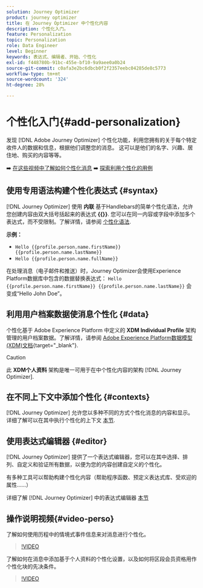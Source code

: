 ```yaml
---
solution: Journey Optimizer
product: journey optimizer
title: 在 Journey Optimizer 中个性化内容
description: 个性化入门。
feature: Personalization
topic: Personalization
role: Data Engineer
level: Beginner
keywords: 表达式、编辑者、开始、个性化
exl-id: f448780b-91bc-455e-bf10-9a9aee0a0b24
source-git-commit: c0afa3e2bc6dbcb0f2f2357eebc04285de8c5773
workflow-type: tm+mt
source-wordcount: '324'
ht-degree: 28%

---
```


# 个性化入门{#add-personalization}

发现 [!DNL Adobe Journey Optimizer] 个性化功能，利用您拥有的关于每个特定收件人的数据和信息，根据他们调整您的消息。 这可以是他们的名字、兴趣、居住地、购买的内容等等。

➡️ [在这些视频中了解如何个性化消息](#video-perso)
➡️ [探索利用个性化的用例](personalization-use-case.md)

## 使用专用语法构建个性化表达式 {#syntax}

[!DNL Journey Optimizer] 使用 **内联** 基于Handlebars的简单个性化语法，允许您创建内容由双大括号括起来的表达式 **{{}}**. 您可以在同一内容或字段中添加多个表达式，而不受限制。了解详情，请参阅 [个性化语法](personalization-syntax.md).

**示例：**

* `Hello {{profile.person.name.firstName}} {{profile.person.name.lastName}}`
* `Hello {{profile.person.name.fullName}}`

在处理消息（电子邮件和推送）时，Journey Optimizer会使用Experience Platform数据库中包含的数据替换表达式：  `Hello {{profile.person.name.firstName}} {{profile.person.name.lastName}}` 会变成“Hello John Doe”。

## 利用用户档案数据使消息个性化 {#data}

个性化基于 Adobe Experience Platform 中定义的 **XDM Individual Profile** 架构管理的用户档案数据。了解详情，请参阅 [Adobe Experience Platform数据模型(XDM)文档](https://experienceleague.adobe.com/docs/experience-platform/xdm/home.html?lang=zh-Hans){target="_blank"}.

>[!CAUTION]
>此 **XDM个人资料** 架构是唯一可用于在中个性化内容的架构 [!DNL Journey Optimizer].

## 在不同上下文中添加个性化 {#contexts}

[!DNL Journey Optimizer] 允许您以多种不同的方式个性化消息的内容和显示。 详细了解可以在其中执行个性化的上下文 [本节](personalization-contexts.md).

## 使用表达式编辑器 {#editor}

[!DNL Journey Optimizer] 提供了一个表达式编辑器，您可以在其中选择、排列、自定义和验证所有数据，以便为您的内容创建自定义的个性化。

有多种工具可以帮助构建个性化内容（帮助程序函数、预定义表达式库、受欢迎的属性……）

详细了解 [!DNL Journey Optimizer] 中的表达式编辑器 [本节](personalization-build-expressions.md)

## 操作说明视频{#video-perso}

了解如何使用历程中的情境式事件信息来对消息进行个性化。

>[!VIDEO](https://video.tv.adobe.com/v/334165?quality=12)

了解如何在消息中添加基于个人资料的个性化设置，以及如何将区段会员资格用作个性化块的先决条件。

>[!VIDEO](https://video.tv.adobe.com/v/334078?quality=12)
